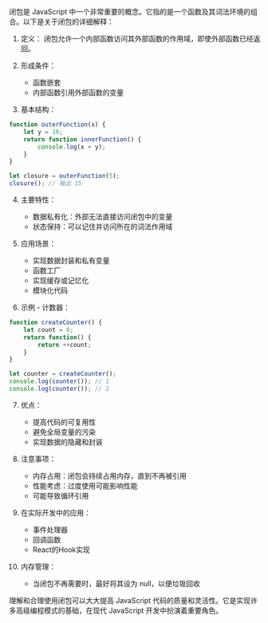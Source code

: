 闭包是 JavaScript 中一个非常重要的概念。它指的是一个函数及其词法环境的组合。以下是关于闭包的详细解释：

1. 定义：
   闭包允许一个内部函数访问其外部函数的作用域，即使外部函数已经返回。

2. 形成条件：
   - 函数嵌套
   - 内部函数引用外部函数的变量

3. 基本结构：

```javascript
function outerFunction(x) {
    let y = 10;
    return function innerFunction() {
        console.log(x + y);
    }
}

let closure = outerFunction(5);
closure(); // 输出 15
```

4. 主要特性：
   - 数据私有化：外部无法直接访问闭包中的变量
   - 状态保持：可以记住并访问所在的词法作用域

5. 应用场景：
   - 实现数据封装和私有变量
   - 函数工厂
   - 实现缓存或记忆化
   - 模块化代码

6. 示例 - 计数器：

```javascript
function createCounter() {
    let count = 0;
    return function() {
        return ++count;
    }
}

let counter = createCounter();
console.log(counter()); // 1
console.log(counter()); // 2
```

7. 优点：
    - 提高代码的可复用性
    - 避免全局变量的污染
    - 实现数据的隐藏和封装

8. 注意事项：
    - 内存占用：闭包会持续占用内存，直到不再被引用
    - 性能考虑：过度使用可能影响性能
    - 可能导致循环引用

9. 在实际开发中的应用：
    - 事件处理器
    - 回调函数
    - React的Hook实现

10. 内存管理：
     - 当闭包不再需要时，最好将其设为 null，以便垃圾回收

 理解和合理使用闭包可以大大提高 JavaScript 代码的质量和灵活性。它是实现许多高级编程模式的基础，在现代 JavaScript 开发中扮演着重要角色。
